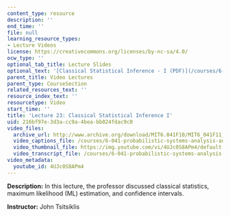 ```yaml
---
content_type: resource
description: ''
end_time: ''
file: null
learning_resource_types:
- Lecture Videos
license: https://creativecommons.org/licenses/by-nc-sa/4.0/
ocw_type: ''
optional_tab_title: Lecture Slides
optional_text: '[Classical Statistical Inference - I (PDF)](/courses/6-041-probabilistic-systems-analysis-and-applied-probability-fall-2010/resources/mit6_041f10_l23)'
parent_title: Video Lectures
parent_type: CourseSection
related_resources_text: ''
resource_index_text: ''
resourcetype: Video
start_time: ''
title: 'Lecture 23: Classical Statistical Inference I'
uid: 216bf97e-3d3a-cc9a-4bea-bb024fdac9c0
video_files:
  archive_url: http://www.archive.org/download/MIT6.041F10/MIT6_041F11_lec23_300k.mp4
  video_captions_file: /courses/6-041-probabilistic-systems-analysis-and-applied-probability-fall-2010/d6ef025b517b5d6e8a52e8e85dbbc3b2_4UJc0S8APm4.vtt
  video_thumbnail_file: https://img.youtube.com/vi/4UJc0S8APm4/default.jpg
  video_transcript_file: /courses/6-041-probabilistic-systems-analysis-and-applied-probability-fall-2010/6883e5b39179fb4559f2e2e1240ea1ce_4UJc0S8APm4.pdf
video_metadata:
  youtube_id: 4UJc0S8APm4
---
```


**Description:** In this lecture, the professor discussed classical statistics, maximum likelihood (ML) estimation, and confidence intervals.

**Instructor:** John Tsitsiklis

